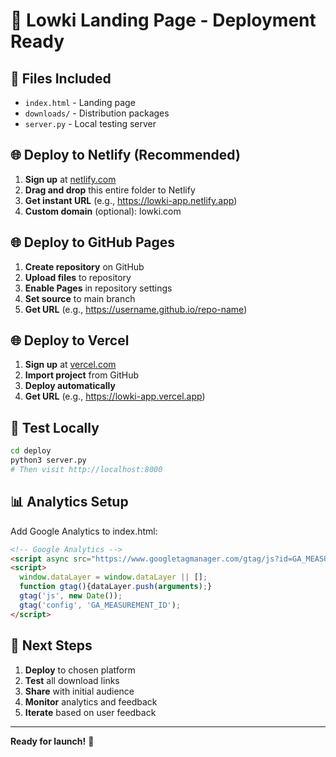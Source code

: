 # 🚀 Lowki Landing Page - Deployment Ready

## 📁 Files Included
- `index.html` - Landing page
- `downloads/` - Distribution packages
- `server.py` - Local testing server

## 🌐 Deploy to Netlify (Recommended)

1. **Sign up** at [netlify.com](https://netlify.com)
2. **Drag and drop** this entire folder to Netlify
3. **Get instant URL** (e.g., https://lowki-app.netlify.app)
4. **Custom domain** (optional): lowki.com

## 🌐 Deploy to GitHub Pages

1. **Create repository** on GitHub
2. **Upload files** to repository
3. **Enable Pages** in repository settings
4. **Set source** to main branch
5. **Get URL** (e.g., https://username.github.io/repo-name)

## 🌐 Deploy to Vercel

1. **Sign up** at [vercel.com](https://vercel.com)
2. **Import project** from GitHub
3. **Deploy automatically**
4. **Get URL** (e.g., https://lowki-app.vercel.app)

## 🧪 Test Locally

```bash
cd deploy
python3 server.py
# Then visit http://localhost:8000
```

## 📊 Analytics Setup

Add Google Analytics to index.html:
```html
<!-- Google Analytics -->
<script async src="https://www.googletagmanager.com/gtag/js?id=GA_MEASUREMENT_ID"></script>
<script>
  window.dataLayer = window.dataLayer || [];
  function gtag(){dataLayer.push(arguments);}
  gtag('js', new Date());
  gtag('config', 'GA_MEASUREMENT_ID');
</script>
```

## 🎯 Next Steps

1. **Deploy** to chosen platform
2. **Test** all download links
3. **Share** with initial audience
4. **Monitor** analytics and feedback
5. **Iterate** based on user feedback

---

**Ready for launch!** 🚀
